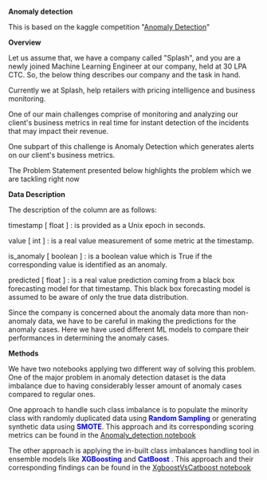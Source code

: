 __Anomaly detection__

This is based on the kaggle competition "[Anomaly Detection](https://www.kaggle.com/competitions/anomaly-detection/overview)"


__Overview__

Let us assume that, we have a company called "Splash", and you are a newly joined Machine Learning Engineer at our company, held at 30 LPA CTC. So, the below thing describes our company and the task in hand.

Currently we at Splash, help retailers with pricing intelligence and business monitoring.

One of our main challenges comprise of monitoring and analyzing our client's business metrics in real time for instant detection of the incidents that may impact their revenue.

One subpart of this challenge is Anomaly Detection which generates alerts on our client's business metrics.

The Problem Statement presented below highlights the problem which we are tackling right now

__Data Description__

The description of the column are as follows:

timestamp [ float ] : is provided as a Unix epoch in seconds.

value [ int ] : is a real value measurement of some metric at the timestamp.

is_anomaly [ boolean ] : is a boolean value which is True if the corresponding value is identified as an anomaly.

predicted [ float ] : is a real value prediction coming from a black box forecasting model for that timestamp. This black box forecasting model is assumed to be aware of only the true data distribution.

Since the company is concerned about the anomaly data more than non-anomaly data, we have to be careful in making the predictions for the anomaly cases. Here we have used different ML models to compare their performances in determining the anomaly cases.


__Methods__

We have two notebooks applying two different way of solving this problem. One of the major problem in anomaly detection dataset is the data imbalance due to having considerably lesser amount of anomaly cases compared to regular ones. 

One approach to handle such class imbalance is to populate the minority class with randomly duplicated data using <span style= 'color: blue;'>**Random Sampling** </span> or generating synthetic data using <span style= 'color: blue;'>**SMOTE**</span>. This approach and its corresponding scoring metrics can be found in the [Anomaly_detection notebook](/Anomaly_detection.ipynb)

The other approach is applying the in-built class imbalances handling tool in ensemble models like <span style= 'color: blue;'>**XGBoosting** </span> and <span style= 'color: blue;'>**CatBoost** </span>. This approach and their corresponding findings can be found in the [XgboostVsCatboost notebook](Anomaly-Detection-Splash/XgboostVsCatboost.ipynb)
